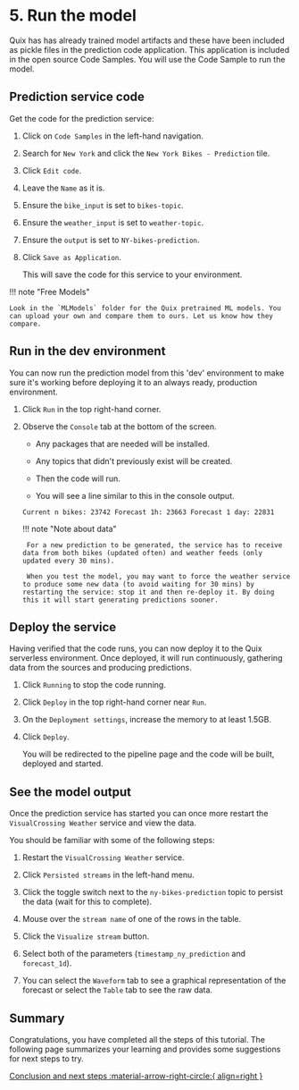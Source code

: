 # 5. Run the model

Quix has has already trained model artifacts and these have been included as pickle files in the prediction code application. This application is included in the open source Code Samples. You will use the Code Sample to run the model.

## Prediction service code

Get the code for the prediction service:

1. Click on `Code Samples` in the left-hand navigation.

2. Search for `New York` and click the `New York Bikes - Prediction` tile.

3. Click `Edit code`.

4. Leave the `Name` as it is.
	
5. Ensure the `bike_input` is set to `bikes-topic`.

6. Ensure the `weather_input` is set to `weather-topic`.

7. Ensure the `output` is set to `NY-bikes-prediction`.

8. Click `Save as Application`.

	This will save the code for this service to your environment.

!!! note "Free Models" 

	Look in the `MLModels` folder for the Quix pretrained ML models. You can upload your own and compare them to ours. Let us know how they compare.

## Run in the dev environment

You can now run the prediction model from this 'dev' environment to make sure it's working before deploying it to an always ready, production environment.

1. Click `Run` in the top right-hand corner.

2. Observe the `Console` tab at the bottom of the screen.

	 - Any packages that are needed will be installed.
	
	 - Any topics that didn't previously exist will be created.
	
	 - Then the code will run.
	
	 - You will see a line similar to this in the console output.
	
	```shell
	Current n bikes: 23742 Forecast 1h: 23663 Forecast 1 day: 22831
	```
	
	!!! note "Note about data"
	
		For a new prediction to be generated, the service has to receive data from both bikes (updated often) and weather feeds (only updated every 30 mins).

		When you test the model, you may want to force the weather service to produce some new data (to avoid waiting for 30 mins) by restarting the service: stop it and then re-deploy it. By doing this it will start generating predictions sooner.
		
## Deploy the service

Having verified that the code runs, you can now deploy it to the Quix serverless environment. Once deployed, it will run continuously, gathering data from the sources and producing predictions.

1. Click `Running` to stop the code running.

2. Click `Deploy` in the top right-hand corner near `Run`.

3. On the `Deployment settings`, increase the memory to at least 1.5GB.

4. Click `Deploy`.

	You will be redirected to the pipeline page and the code will be built, deployed and started.
	
## See the model output

Once the prediction service has started you can once more restart the `VisualCrossing Weather` service and view the data.

You should be familiar with some of the following steps:

1. Restart the `VisualCrossing Weather` service.

2. Click `Persisted streams` in the left-hand menu.

3. Click the toggle switch next to the `ny-bikes-prediction` topic to persist the data (wait for this to complete).

4. Mouse over the `stream name` of one of the rows in the table.

5. Click the `Visualize stream` button.

6. Select both of the parameters (`timestamp_ny_prediction` and `forecast_1d`).

7. You can select the `Waveform` tab to see a graphical representation of the forecast or select the `Table` tab to see the raw data.

## Summary

Congratulations, you have completed all the steps of this tutorial. The following page summarizes your learning and provides some suggestions for next steps to try.

[Conclusion and next steps :material-arrow-right-circle:{ align=right }](6-conclusion.md)
